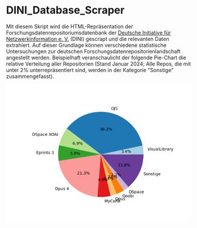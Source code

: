 # DINI_Database_Scraper
Mit diesem Skript wird die HTML-Repräsentation der Forschungsdatenrepositoriumsdatenbank der [Deutsche Initiative für Netzwerkinformation e. V.](https://dini.de/dienste-projekte/publikationsdienste) (DINI) gescrapt und die relevanten Daten extrahiert. Auf dieser Grundlage können verschiedene statistische Untersuchungen zur deutschen Forschungsdatenrepositorienlandschaft angestellt werden. Beispielhaft veranschaulicht der folgende Pie-Chart die relative Verteilung aller Repositorien (Stand Januar 2024; Alle Repos, die mit unter 2% unterrepräsentiert sind, werden in der Kategorie "Sonstige" zusammengefasst).

![Die relative Verteilung der genutzten Software für deutsche Forschungsdatenrepositorien](relative_distribution_repos.png)
